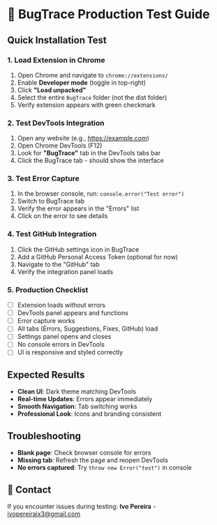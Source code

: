 # 🚀 BugTrace Production Test Guide

## Quick Installation Test

### 1. Load Extension in Chrome
1. Open Chrome and navigate to `chrome://extensions/`
2. Enable **Developer mode** (toggle in top-right)
3. Click **"Load unpacked"** 
4. Select the entire `BugTrace` folder (not the dist folder)
5. Verify extension appears with green checkmark

### 2. Test DevTools Integration
1. Open any website (e.g., https://example.com)
2. Open Chrome DevTools (F12)
3. Look for **"BugTrace"** tab in the DevTools tabs bar
4. Click the BugTrace tab - should show the interface

### 3. Test Error Capture
1. In the browser console, run: `console.error("Test error")`
2. Switch to BugTrace tab
3. Verify the error appears in the "Errors" list
4. Click on the error to see details

### 4. Test GitHub Integration
1. Click the GitHub settings icon in BugTrace
2. Add a GitHub Personal Access Token (optional for now)
3. Navigate to the "GitHub" tab
4. Verify the integration panel loads

### 5. Production Checklist
- [ ] Extension loads without errors
- [ ] DevTools panel appears and functions
- [ ] Error capture works
- [ ] All tabs (Errors, Suggestions, Fixes, GitHub) load
- [ ] Settings panel opens and closes
- [ ] No console errors in DevTools
- [ ] UI is responsive and styled correctly

## Expected Results
- **Clean UI**: Dark theme matching DevTools
- **Real-time Updates**: Errors appear immediately
- **Smooth Navigation**: Tab switching works
- **Professional Look**: Icons and branding consistent

## Troubleshooting
- **Blank page**: Check browser console for errors
- **Missing tab**: Refresh the page and reopen DevTools
- **No errors captured**: Try `throw new Error("test")` in console

## 📧 Contact
If you encounter issues during testing:
**Ivo Pereira** - ivopereiraix3@gmail.com
